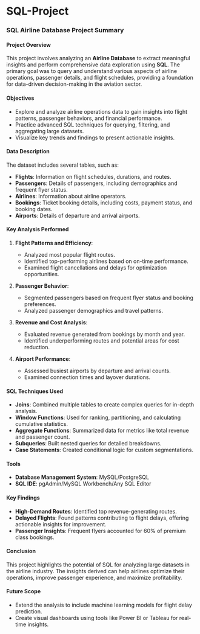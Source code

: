 # SQL-Project
### SQL Airline Database Project Summary

#### Project Overview  
This project involves analyzing an **Airline Database** to extract meaningful insights and perform comprehensive data exploration using **SQL**. The primary goal was to query and understand various aspects of airline operations, passenger details, and flight schedules, providing a foundation for data-driven decision-making in the aviation sector.  

#### Objectives  
- Explore and analyze airline operations data to gain insights into flight patterns, passenger behaviors, and financial performance.  
- Practice advanced SQL techniques for querying, filtering, and aggregating large datasets.  
- Visualize key trends and findings to present actionable insights.

#### Data Description  
The dataset includes several tables, such as:  
- **Flights**: Information on flight schedules, durations, and routes.  
- **Passengers**: Details of passengers, including demographics and frequent flyer status.  
- **Airlines**: Information about airline operators.  
- **Bookings**: Ticket booking details, including costs, payment status, and booking dates.  
- **Airports**: Details of departure and arrival airports.  

#### Key Analysis Performed  
1. **Flight Patterns and Efficiency**:  
   - Analyzed most popular flight routes.  
   - Identified top-performing airlines based on on-time performance.  
   - Examined flight cancellations and delays for optimization opportunities.  

2. **Passenger Behavior**:  
   - Segmented passengers based on frequent flyer status and booking preferences.  
   - Analyzed passenger demographics and travel patterns.  

3. **Revenue and Cost Analysis**:  
   - Evaluated revenue generated from bookings by month and year.  
   - Identified underperforming routes and potential areas for cost reduction.  

4. **Airport Performance**:  
   - Assessed busiest airports by departure and arrival counts.  
   - Examined connection times and layover durations.  

#### SQL Techniques Used  
- **Joins**: Combined multiple tables to create complex queries for in-depth analysis.  
- **Window Functions**: Used for ranking, partitioning, and calculating cumulative statistics.  
- **Aggregate Functions**: Summarized data for metrics like total revenue and passenger count.  
- **Subqueries**: Built nested queries for detailed breakdowns.  
- **Case Statements**: Created conditional logic for custom segmentations.  

#### Tools  
- **Database Management System**: MySQL/PostgreSQL  
- **SQL IDE**: pgAdmin/MySQL Workbench/Any SQL Editor  

#### Key Findings  
- **High-Demand Routes**: Identified top revenue-generating routes.  
- **Delayed Flights**: Found patterns contributing to flight delays, offering actionable insights for improvement.  
- **Passenger Insights**: Frequent flyers accounted for 60% of premium class bookings.  

#### Conclusion  
This project highlights the potential of SQL for analyzing large datasets in the airline industry. The insights derived can help airlines optimize their operations, improve passenger experience, and maximize profitability.



#### Future Scope  
- Extend the analysis to include machine learning models for flight delay prediction.  
- Create visual dashboards using tools like Power BI or Tableau for real-time insights.

